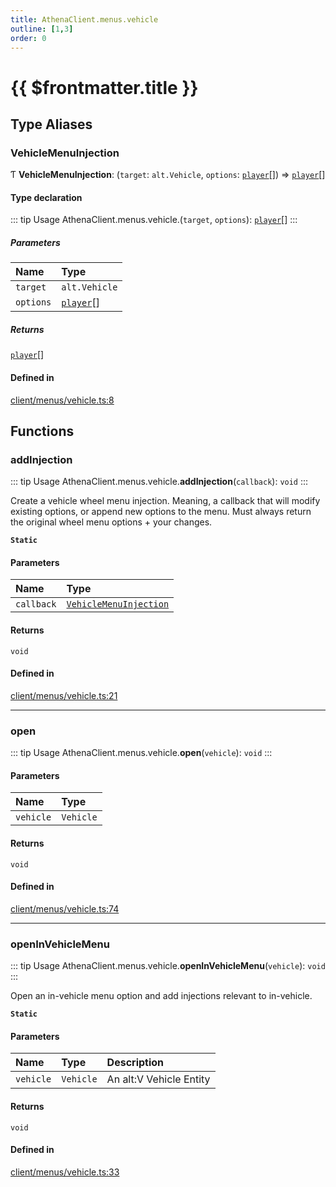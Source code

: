 ```yaml
---
title: AthenaClient.menus.vehicle
outline: [1,3]
order: 0
---
```


# {{ $frontmatter.title }}


## Type Aliases

### VehicleMenuInjection

Ƭ **VehicleMenuInjection**: (`target`: `alt.Vehicle`, `options`: [`player`](server_config.md#player)[]) => [`player`](server_config.md#player)[]

#### Type declaration

::: tip Usage
AthenaClient.menus.vehicle.(`target`, `options`): [`player`](server_config.md#player)[]
:::

##### Parameters

| Name | Type |
| :------ | :------ |
| `target` | `alt.Vehicle` |
| `options` | [`player`](server_config.md#player)[] |

##### Returns

[`player`](server_config.md#player)[]

#### Defined in

[client/menus/vehicle.ts:8](https://github.com/Stuyk/altv-athena/blob/1620176/src/core/client/menus/vehicle.ts#L8)

## Functions

### addInjection

::: tip Usage
AthenaClient.menus.vehicle.**addInjection**(`callback`): `void`
:::

Create a vehicle wheel menu injection.
Meaning, a callback that will modify existing options, or append new options to the menu.
Must always return the original wheel menu options + your changes.

**`Static`**

#### Parameters

| Name | Type |
| :------ | :------ |
| `callback` | [`VehicleMenuInjection`](client_menus_vehicle.md#VehicleMenuInjection) |

#### Returns

`void`

#### Defined in

[client/menus/vehicle.ts:21](https://github.com/Stuyk/altv-athena/blob/1620176/src/core/client/menus/vehicle.ts#L21)

___

### open

::: tip Usage
AthenaClient.menus.vehicle.**open**(`vehicle`): `void`
:::

#### Parameters

| Name | Type |
| :------ | :------ |
| `vehicle` | `Vehicle` |

#### Returns

`void`

#### Defined in

[client/menus/vehicle.ts:74](https://github.com/Stuyk/altv-athena/blob/1620176/src/core/client/menus/vehicle.ts#L74)

___

### openInVehicleMenu

::: tip Usage
AthenaClient.menus.vehicle.**openInVehicleMenu**(`vehicle`): `void`
:::

Open an in-vehicle menu option and add injections relevant to in-vehicle.

**`Static`**

#### Parameters

| Name | Type | Description |
| :------ | :------ | :------ |
| `vehicle` | `Vehicle` | An alt:V Vehicle Entity |

#### Returns

`void`

#### Defined in

[client/menus/vehicle.ts:33](https://github.com/Stuyk/altv-athena/blob/1620176/src/core/client/menus/vehicle.ts#L33)
